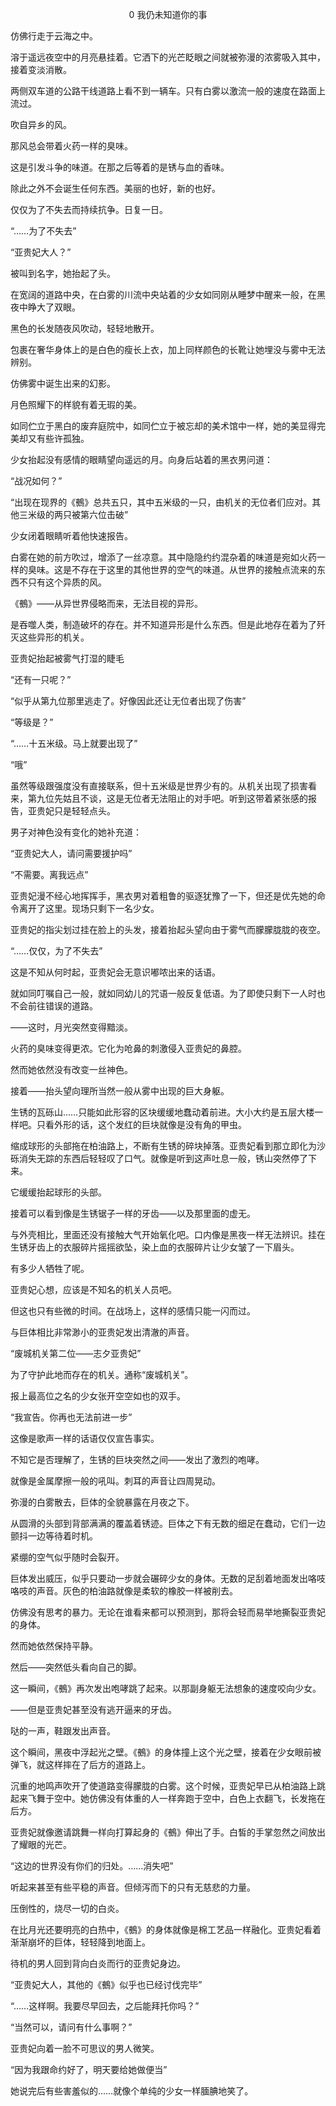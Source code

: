 <p align="center">0 我仍未知道你的事</p>

仿佛行走于云海之中。

溶于遥远夜空中的月亮悬挂着。它洒下的光芒眨眼之间就被弥漫的浓雾吸入其中，接着变淡消散。

两侧双车道的公路干线道路上看不到一辆车。只有白雾以激流一般的速度在路面上流过。

吹自异乡的风。

那风总会带着火药一样的臭味。

这是引发斗争的味道。在那之后等着的是锈与血的香味。

除此之外不会诞生任何东西。美丽的也好，新的也好。

仅仅为了不失去而持续抗争。日复一日。

“……为了不失去”

“亚贵妃大人？”

被叫到名字，她抬起了头。

在宽阔的道路中央，在白雾的川流中央站着的少女如同刚从睡梦中醒来一般，在黑夜中睁大了双眼。

黑色的长发随夜风吹动，轻轻地散开。

包裹在奢华身体上的是白色的瘦长上衣，加上同样颜色的长靴让她埋没与雾中无法辨别。

仿佛雾中诞生出来的幻影。

月色照耀下的样貌有着无瑕的美。

如同伫立于黑白的废弃庭院中，如同伫立于被忘却的美术馆中一样，她的美显得完美却又有些许孤独。

少女抬起没有感情的眼睛望向遥远的月。向身后站着的黑衣男问道：

“战况如何？”

“出现在现界的《鵺》总共五只，其中五米级的一只，由机关的无位者们应对。其他三米级的两只被第六位击破”

少女闭着眼睛听着他快速报告。

白雾在她的前方吹过，增添了一丝凉意。其中隐隐约约混杂着的味道是宛如火药一样的臭味。这是不存在于这里的其他世界的空气的味道。从世界的接触点流来的东西不只有这个异质的风。

《鵺》——从异世界侵略而来，无法目视的异形。

是吞噬人类，制造破坏的存在。并不知道异形是什么东西。但是此地存在着为了歼灭这些异形的机关。

亚贵妃抬起被雾气打湿的睫毛

“还有一只呢？”

“似乎从第九位那里逃走了。好像因此还让无位者出现了伤害”

“等级是？”

“……十五米级。马上就要出现了”

“哦”

虽然等级跟强度没有直接联系，但十五米级是世界少有的。从机关出现了损害看来，第九位先姑且不谈，这是无位者无法阻止的对手吧。听到这带着紧张感的报告，亚贵妃只是轻轻点头。

男子对神色没有变化的她补充道：

“亚贵妃大人，请问需要援护吗”

“不需要。离我远点”

亚贵妃漫不经心地挥挥手，黑衣男对着粗鲁的驱逐犹豫了一下，但还是优先她的命令离开了这里。现场只剩下一名少女。

亚贵妃的指尖划过挂在脸上的头发，接着抬起头望向由于雾气而朦朦胧胧的夜空。

“……仅仅，为了不失去”

这是不知从何时起，亚贵妃会无意识嘟哝出来的话语。

就如同叮嘱自己一般，就如同幼儿的咒语一般反复低语。为了即使只剩下一人时也不会前往错误的道路。

——这时，月光突然变得黯淡。

火药的臭味变得更浓。它化为呛鼻的刺激侵入亚贵妃的鼻腔。

然而她依然没有改变一丝神色。

接着——抬头望向理所当然一般从雾中出现的巨大身躯。

生锈的瓦砾山……只能如此形容的区块缓缓地蠢动着前进。大小大约是五层大楼一样吧。只看外形的话，这个发红的巨块就像是没有角的甲虫。

缩成球形的头部拖在柏油路上，不断有生锈的碎块掉落。亚贵妃看到那立即化为沙砾消失无踪的东西后轻轻叹了口气。就像是听到这声吐息一般，锈山突然停了下来。

它缓缓抬起球形的头部。

接着可以看到像是生锈锯子一样的牙齿——以及那里面的虚无。

与外壳相比，里面还没有接触大气开始氧化吧。口内像是黑夜一样无法辨识。挂在生锈牙齿上的衣服碎片摇摇欲坠，染上血的衣服碎片让少女皱了一下眉头。

有多少人牺牲了呢。

亚贵妃心想，应该是不知名的机关人员吧。

但这也只有些微的时间。在战场上，这样的感情只能一闪而过。

与巨体相比非常渺小的亚贵妃发出清澈的声音。

“废城机关第二位——志夕亚贵妃”

为了守护此地而存在的机关。通称“废城机关”。

报上最高位之名的少女张开空空如也的双手。

“我宣告。你再也无法前进一步”

这像是歌声一样的话语仅仅宣告事实。

不知它是否理解了，生锈的巨块突然之间——发出了激烈的咆哮。

就像是金属摩擦一般的吼叫。刺耳的声音让四周晃动。

弥漫的白雾散去，巨体的全貌暴露在月夜之下。

从圆滑的头部到背部满满的覆盖着锈迹。巨体之下有无数的细足在蠢动，它们一边颤抖一边等待着时机。

紧绷的空气似乎随时会裂开。

巨体发出威压，似乎只要动一步就会碾碎少女的身体。无数的足刮着地面发出咯吱咯吱的声音。灰色的柏油路就像是柔软的橡胶一样被削去。

仿佛没有思考的暴力。无论在谁看来都可以预测到，那将会轻而易举地撕裂亚贵妃的身体。

然而她依然保持平静。

然后——突然低头看向自己的脚。

这一瞬间，《鵺》再次发出咆哮跳了起来。以那副身躯无法想象的速度咬向少女。

——但是亚贵妃甚至没有逃开逼来的牙齿。

哒的一声，鞋跟发出声音。

这个瞬间，黑夜中浮起光之壁。《鵺》的身体撞上这个光之壁，接着在少女眼前被弹飞，就这样摔在了后方的道路上。

沉重的地鸣声吹开了使道路变得朦胧的白雾。这个时候，亚贵妃早已从柏油路上跳起来飞舞于空中。她仿佛没有体重的人一样奔跑于空中，白色上衣翻飞，长发拖在后方。

亚贵妃就像邀请跳舞一样向打算起身的《鵺》伸出了手。白皙的手掌忽然之间放出了耀眼的光芒。

“这边的世界没有你们的归处。……消失吧”

听起来甚至有些平稳的声音。但倾泻而下的只有无慈悲的力量。

压倒性的，烧尽一切的白炎。

在比月光还要明亮的白热中，《鵺》的身体就像是棉工艺品一样融化。亚贵妃看着渐渐崩坏的巨体，轻轻降到地面上。

待机的男人回到背向白炎而行的亚贵妃身边。

“亚贵妃大人，其他的《鵺》似乎也已经讨伐完毕”

“……这样啊。我要尽早回去，之后能拜托你吗？”

“当然可以，请问有什么事啊？”

亚贵妃向着一脸不可思议的男人微笑。

“因为我跟命约好了，明天要给她做便当”

她说完后有些害羞似的……就像个单纯的少女一样腼腆地笑了。

